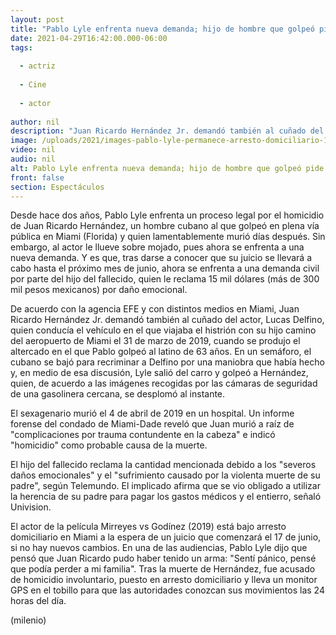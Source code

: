 ```yaml
---
layout: post
title: "Pablo Lyle enfrenta nueva demanda; hijo de hombre que golpeó pide dinero por daño emocional"
date: 2021-04-29T16:42:00.000-06:00
tags:
  
  - actriz
  
  - Cine
  
  - actor
  
author: nil
description: "Juan Ricardo Hernández Jr. demandó también al cuñado del actor, Lucas Delfino, quien conducía el auto en el que viajaba el histrión el día del incidente. "
image: /uploads/2021/images-pablo-lyle-permanece-arresto-domiciliario-1.jpg
video: nil
audio: nil
alt: Pablo Lyle enfrenta nueva demanda; hijo de hombre que golpeó pide dinero por daño emocional
front: false
section: Espectáculos
---
```


Desde hace dos años, Pablo Lyle enfrenta un proceso legal por el homicidio de Juan Ricardo Hernández, un hombre cubano al que golpeó en plena vía pública en Miami (Florida) y quien lamentablemente murió días después. Sin embargo, al actor le llueve sobre mojado, pues ahora se enfrenta a una nueva demanda. Y es que, tras darse a conocer que su juicio se llevará a cabo hasta el próximo mes de junio, ahora se enfrenta a una demanda civil por parte del hijo del fallecido, quien le reclama 15 mil dólares (más de 300 mil pesos mexicanos) por daño emocional. 

De acuerdo con la agencia EFE y con distintos medios en Miami, Juan Ricardo Hernández Jr. demandó también al cuñado del actor, Lucas Delfino, quien conducía el vehículo en el que viajaba el histrión con su hijo camino del aeropuerto de Miami el 31 de marzo de 2019, cuando se produjo el altercado en el que Pablo golpeó al latino de 63 años. En un semáforo, el cubano se bajó para recriminar a Delfino por una maniobra que había hecho y, en medio de esa discusión, Lyle salió del carro y golpeó a Hernández, quien, de acuerdo a las imágenes recogidas por las cámaras de seguridad de una gasolinera cercana, se desplomó al instante. 

El sexagenario murió el 4 de abril de 2019 en un hospital. Un informe forense del condado de Miami-Dade reveló que Juan murió a raíz de "complicaciones por trauma contundente en la cabeza" e indicó "homicidio" como probable causa de la muerte. 

El hijo del fallecido reclama la cantidad mencionada debido a los "severos daños emocionales" y el "sufrimiento causado por la violenta muerte de su padre", según Telemundo. El implicado afirma que se vio obligado a utilizar la herencia de su padre para pagar los gastos médicos y el entierro, señaló Univision. 

El actor de la película Mirreyes vs Godínez (2019) está bajo arresto domiciliario en Miami a la espera de un juicio que comenzará el 17 de junio, si no hay nuevos cambios. En una de las audiencias, Pablo Lyle dijo que pensó que Juan Ricardo pudo haber tenido un arma: "Sentí pánico, pensé que podía perder a mi familia". Tras la muerte de Hernández, fue acusado de homicidio involuntario, puesto en arresto domiciliario y lleva un monitor GPS en el tobillo para que las autoridades conozcan sus movimientos las 24 horas del día. 

(milenio)